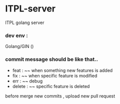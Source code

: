 # ITPL-server
ITPL golang server 

### dev env : 
Golang/GIN ()

### commit message should be like that..
- feat : ~~ when something new features is added
- fix : ~~ when specific feature is modified
- err : ~~ debug
- delete : ~~ specific feature is deleted

before merge new commits , upload new pull request 
